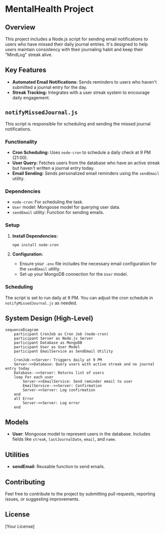 # MentalHealth Project

## Overview

This project includes a Node.js script for sending email notifications to users who have missed their daily journal entries. It's designed to help users maintain consistency with their journaling habit and keep their "MindLog" streak alive.

## Key Features

*   **Automated Email Notifications:** Sends reminders to users who haven't submitted a journal entry for the day.
*   **Streak Tracking:** Integrates with a user streak system to encourage daily engagement.

## `notifyMissedJournal.js`

This script is responsible for scheduling and sending the missed journal notifications.

### Functionality

*   **Cron Scheduling:** Uses `node-cron` to schedule a daily check at 9 PM (21:00).
*   **User Query:** Fetches users from the database who have an active streak but haven't written a journal entry today.
*   **Email Sending:** Sends personalized email reminders using the `sendEmail` utility.

### Dependencies

*   `node-cron`: For scheduling the task.
*   `User` model: Mongoose model for querying user data.
*   `sendEmail` utility: Function for sending emails.

### Setup

1.  **Install Dependencies:**

    ```bash
    npm install node-cron
    ```

2.  **Configuration:**

    *   Ensure your `.env` file includes the necessary email configuration for the `sendEmail` utility.
    *   Set up your MongoDB connection for the `User` model.

### Scheduling

The script is set to run daily at 9 PM.  You can adjust the cron schedule in `notifyMissedJournal.js` as needed.

## System Design (High-Level)

```mermaid
sequenceDiagram
    participant CronJob as Cron Job (node-cron)
    participant Server as Node.js Server
    participant Database as MongoDB
    participant User as User Model
    participant EmailService as SendEmail Utility

    CronJob->>Server: Triggers daily at 9 PM
    Server->>Database: Query users with active streak and no journal entry today
    Database-->>Server: Returns list of users
    loop For each user
        Server->>EmailService: Send reminder email to user
        EmailService-->>Server: Confirmation
        Server->>Server: Log confirmation
    end
    alt Error
        Server->>Server: Log error
    end

```

## Models

*   **User**: Mongoose model to represent users in the database.  Includes fields like `streak`, `lastJournalDate`, `email`, and `name`.

## Utilities

*   **sendEmail**: Reusable function to send emails.

## Contributing

Feel free to contribute to the project by submitting pull requests, reporting issues, or suggesting improvements.

## License

[Your License]
